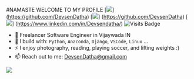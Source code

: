#NAMASTE WELCOME TO MY PROFILE
[<img src="https://img.shields.io/badge/github-%2312100E.svg?&style=for-the-badge&logo=github&logoColor=white&color=black" />] (https://github.com/DevsenDatha)
[<img src="https://img.shields.io/badge/gitlab-%2312100E.svg?&style=for-the-badge&logo=gitlab&logoColor=white&color=9b51e0" />] (https://github.com/DevsenDatha) 
[<img src="https://img.shields.io/badge/linkedin-%230077B5.svg?&style=for-the-badge&logo=linkedin&logoColor=white" />] (https://www.linkedin.com/in/Devsendatha/) 
![Visits Badge](https://badges.pufler.dev/visits/Devsendatha/Devsendatha?style=for-the-badge ) 



- 🏢 Freelancer Software Engineer  in Vijaywada IN
- 🧰 I build with: `Python`, `Anaconda`, `Django`, `VSCode`, `Linux` ...
- ⚡ I enjoy photography, reading, playing soccer, and lifting weights :)
- 📫 Reach out to me: DevsenDatha@gmail.com

<img src="https://github-readme-stats.vercel.app/api?username=Devsendatha&&show_icons=true&title_color=ffffff&icon_color=bb2acf&text_color=daf7dc&bg_color=151515">
